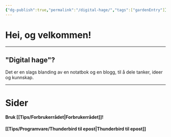 ```yaml
---
{"dg-publish":true,"permalink":"/digital-hage/","tags":["gardenEntry"]}
---
```


# Hei, og velkommen!
---
## "Digital hage"?
Det er en slags blanding av en notatbok og en blogg, til å dele tanker, ideer og kunnskap.

---
# Sider
#### Bruk [[Tips/Forbrukerrådet\|Forbrukerrådet]]!
#### [[Tips/Programvare/Thunderbird til epost\|Thunderbird til epost]]
